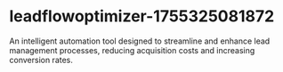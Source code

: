 # leadflowoptimizer-1755325081872
An intelligent automation tool designed to streamline and enhance lead management processes, reducing acquisition costs and increasing conversion rates.
